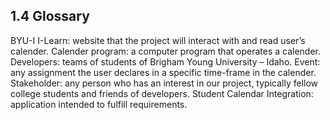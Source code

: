 ## 1.4 Glossary

  BYU-I I-Learn: website that the project will interact with and read user’s calender. 
  Calender program: a computer program that operates a calender.
  Developers: teams of students of Brigham Young University – Idaho.
  Event: any assignment the user declares in a specific time-frame in the calender. 
  Stakeholder: any person who has an interest in our project, typically fellow college students and friends of developers.
  Student Calendar Integration: application intended to fulfill requirements.
